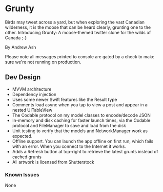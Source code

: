 # Grunty
Birds may tweet across a yard, but when exploring the vast Canadian wilderness, it is the moose that can be heard clearly, grunting one to the other.
Introducing Grunty: A moose-themed twitter clone for the wilds of Canada  ;-)

By Andrew Ash

Please note all messages printed to console are gated by a check to make sure we're not running on production.

## Dev Design
- MVVM architecture
- Dependency injection
- Uses some newer Swift features like the Result type
- Comments load async when you tap to view a post and appear in a nested UITableView
- The Codable protocol on my model classes to encode/decode JSON
- In-memory and disk caching for faster launch times, via the Codable protocol and FileManager to save and load from the disk
- Unit testing to verify that the models and NetworkManager work as expected.
- Offline support. You can launch the app offline on first run, which fails with an error. When you connect to the Internet it works.
- Adds a Refresh button at top-right to retrieve the latest grunts instead of cached grunts
- All artwork is licensed from Shutterstock

### Known Issues
None

